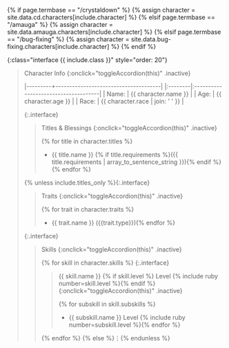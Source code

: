{% if page.termbase == "/crystaldown" %}
{% assign character = site.data.cd.characters[include.character] %}
{% elsif page.termbase == "/amauga" %}
{% assign character = site.data.amauga.characters[include.character] %}
{% elsif page.termbase == "/bug-fixing" %}
{% assign character = site.data.bug-fixing.characters[include.character] %}
{% endif %}

{:class="interface {{ include.class }}" style="order: 20"}
> Character Info
> {:onclick="toggleAccordion(this)" .inactive}
>
> |---------+--------------------------------------|
> |:--------|:-------------------------------------|
> | Name:   | {{ character.name }}                 |
> | Age:    | {{ character.age }}                  |
> | Race:   | {{ character.race | join: ' ' }}     |
>
> {:.interface}
> > Titles & Blessings
> > {:onclick="toggleAccordion(this)" .inactive}
> >
> > {% for title in character.titles %}
> > - {{ title.name }} {% if title.requirements %}({{ title.requirements | array_to_sentence_string }}){% endif %}{% endfor %}
> >
>
> {% unless include.titles_only %}{:.interface}
> > Traits
> > {:onclick="toggleAccordion(this)" .inactive}
> >
> > {% for trait in character.traits %}
> > - {{ trait.name }} ({{trait.type}}){% endfor %}
> >
>
> {:.interface}
> > Skills
> > {:onclick="toggleAccordion(this)" .inactive}
> >
> > {% for skill in character.skills %}
> > {:.interface}
> > > {{ skill.name }} {% if skill.level %} <span class="float-right">Level {% include ruby number=skill.level %}</span>{% endif %}
> > > {:onclick="toggleAccordion(this)" .inactive}
> > >
> > > {% for subskill in skill.subskills %}
> > > - {{ subskill.name }} <span class="float-right">Level {% include ruby number=subskill.level %}</span>{% endfor %}
> > >
> > {% endfor %}
> {% else %}⋮{% endunless %}
